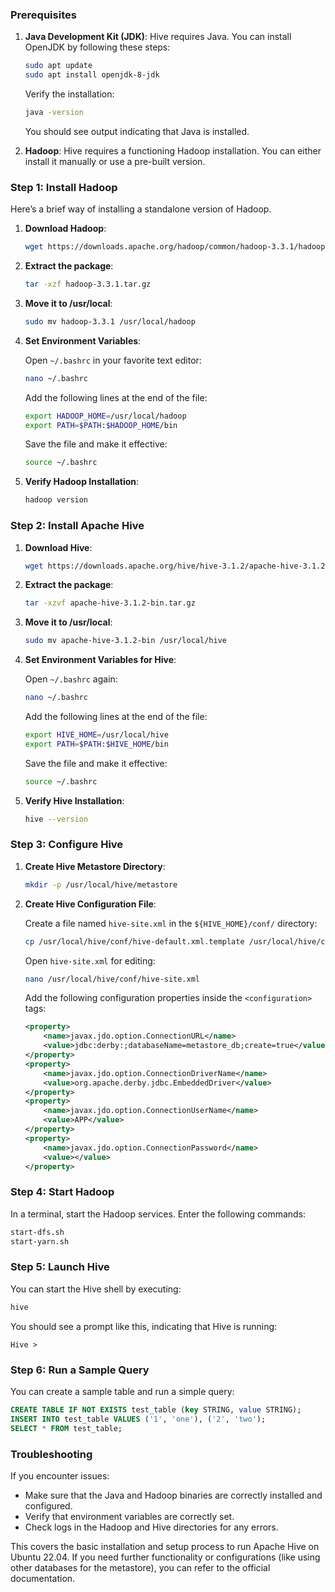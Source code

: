 ### Prerequisites

1. **Java Development Kit (JDK)**: Hive requires Java. You can install OpenJDK by following these steps:
   
   ```bash
   sudo apt update
   sudo apt install openjdk-8-jdk
   ```

   Verify the installation:
   
   ```bash
   java -version
   ```

   You should see output indicating that Java is installed.

2. **Hadoop**: Hive requires a functioning Hadoop installation. You can either install it manually or use a pre-built version.

### Step 1: Install Hadoop

Here’s a brief way of installing a standalone version of Hadoop.

1. **Download Hadoop**:

   ```bash
   wget https://downloads.apache.org/hadoop/common/hadoop-3.3.1/hadoop-3.3.1.tar.gz
   ```

2. **Extract the package**:

   ```bash
   tar -xzf hadoop-3.3.1.tar.gz
   ```

3. **Move it to /usr/local**:

   ```bash
   sudo mv hadoop-3.3.1 /usr/local/hadoop
   ```

4. **Set Environment Variables**:

   Open `~/.bashrc` in your favorite text editor:

   ```bash
   nano ~/.bashrc
   ```

   Add the following lines at the end of the file:

   ```bash
   export HADOOP_HOME=/usr/local/hadoop
   export PATH=$PATH:$HADOOP_HOME/bin
   ```

   Save the file and make it effective:

   ```bash
   source ~/.bashrc
   ```

5. **Verify Hadoop Installation**:

   ```bash
   hadoop version
   ```

### Step 2: Install Apache Hive

1. **Download Hive**:

   ```bash
   wget https://downloads.apache.org/hive/hive-3.1.2/apache-hive-3.1.2-bin.tar.gz
   ```

2. **Extract the package**:

   ```bash
   tar -xzvf apache-hive-3.1.2-bin.tar.gz
   ```

3. **Move it to /usr/local**:

   ```bash
   sudo mv apache-hive-3.1.2-bin /usr/local/hive
   ```

4. **Set Environment Variables for Hive**:

   Open `~/.bashrc` again:

   ```bash
   nano ~/.bashrc
   ```

   Add the following lines at the end of the file:

   ```bash
   export HIVE_HOME=/usr/local/hive
   export PATH=$PATH:$HIVE_HOME/bin
   ```

   Save the file and make it effective:

   ```bash
   source ~/.bashrc
   ```

5. **Verify Hive Installation**:

   ```bash
   hive --version
   ```

### Step 3: Configure Hive

1. **Create Hive Metastore Directory**:

   ```bash
   mkdir -p /usr/local/hive/metastore
   ```

2. **Create Hive Configuration File**:

   Create a file named `hive-site.xml` in the `${HIVE_HOME}/conf/` directory:

   ```bash
   cp /usr/local/hive/conf/hive-default.xml.template /usr/local/hive/conf/hive-site.xml
   ```

   Open `hive-site.xml` for editing:

   ```bash
   nano /usr/local/hive/conf/hive-site.xml
   ```

   Add the following configuration properties inside the `<configuration>` tags:

   ```xml
   <property>
       <name>javax.jdo.option.ConnectionURL</name>
       <value>jdbc:derby:;databaseName=metastore_db;create=true</value>
   </property>
   <property>
       <name>javax.jdo.option.ConnectionDriverName</name>
       <value>org.apache.derby.jdbc.EmbeddedDriver</value>
   </property>
   <property>
       <name>javax.jdo.option.ConnectionUserName</name>
       <value>APP</value>
   </property>
   <property>
       <name>javax.jdo.option.ConnectionPassword</name>
       <value></value>
   </property>
   ```

### Step 4: Start Hadoop

In a terminal, start the Hadoop services. Enter the following commands:

```bash
start-dfs.sh
start-yarn.sh
```

### Step 5: Launch Hive

You can start the Hive shell by executing:

```bash
hive
```

You should see a prompt like this, indicating that Hive is running:

```
Hive >
```

### Step 6: Run a Sample Query

You can create a sample table and run a simple query:

```sql
CREATE TABLE IF NOT EXISTS test_table (key STRING, value STRING);
INSERT INTO test_table VALUES ('1', 'one'), ('2', 'two');
SELECT * FROM test_table;
```

### Troubleshooting

If you encounter issues:

- Make sure that the Java and Hadoop binaries are correctly installed and configured.
- Verify that environment variables are correctly set.
- Check logs in the Hadoop and Hive directories for any errors.

This covers the basic installation and setup process to run Apache Hive on Ubuntu 22.04. If you need further functionality or configurations (like using other databases for the metastore), you can refer to the official documentation.
